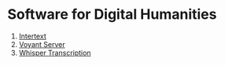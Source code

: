 # Software for Digital Humanities

1. [Intertext](../Apps/intertext.md)
1. [Voyant Server](../Apps/voyantserver.md)
1. [Whisper Transcription](../Apps/whispertranscription.md)
